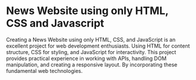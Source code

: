 # News Website using only HTML, CSS and Javascript 

Creating a News Website using only HTML, CSS, and JavaScript is an excellent project for web development enthusiasts. Using HTML for content structure, CSS for styling, and JavaScript for interactivity.
This project provides practical experience in working with APIs, handling DOM manipulation, and creating a responsive layout. By incorporating these fundamental web technologies.
